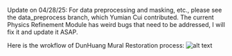 Update on 04/28/25: 
For data preprocessing and masking, etc., please see the data_preprocess branch, which Yumian Cui contributed. 
The current Physics Refinement Module has weird bugs that need to be addressed, I will fix it and update it ASAP. 

Here is the wrokflow of DunHuang Mural Restoration process:
![alt text](https://github.com/rili0214/Dunhuang/blob/main/Images/efficient_workflow.png)

